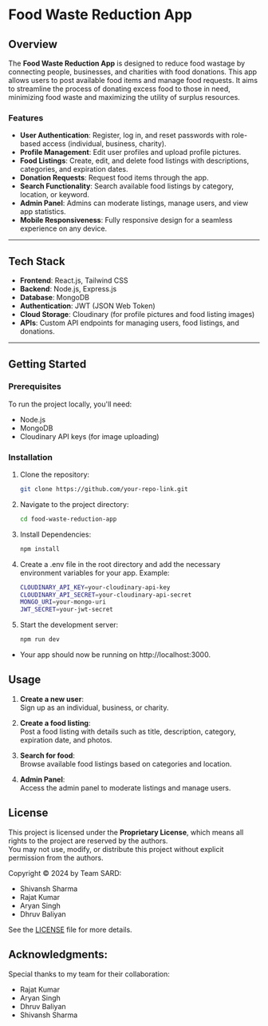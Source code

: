 # **Food Waste Reduction App**

## **Overview**

The **Food Waste Reduction App** is designed to reduce food wastage by connecting people, businesses, and charities with food donations. This app allows users to post available food items and manage food requests. It aims to streamline the process of donating excess food to those in need, minimizing food waste and maximizing the utility of surplus resources.

### **Features**
- **User Authentication**: Register, log in, and reset passwords with role-based access (individual, business, charity).
- **Profile Management**: Edit user profiles and upload profile pictures.
- **Food Listings**: Create, edit, and delete food listings with descriptions, categories, and expiration dates.
- **Donation Requests**: Request food items through the app.
- **Search Functionality**: Search available food listings by category, location, or keyword.
- **Admin Panel**: Admins can moderate listings, manage users, and view app statistics.
- **Mobile Responsiveness**: Fully responsive design for a seamless experience on any device.

---

## **Tech Stack**

- **Frontend**: React.js, Tailwind CSS
- **Backend**: Node.js, Express.js
- **Database**: MongoDB
- **Authentication**: JWT (JSON Web Token)
- **Cloud Storage**: Cloudinary (for profile pictures and food listing images)
- **APIs**: Custom API endpoints for managing users, food listings, and donations.

---

## **Getting Started**

### **Prerequisites**

To run the project locally, you'll need:

- Node.js
- MongoDB
- Cloudinary API keys (for image uploading)

### **Installation**

1. Clone the repository:
   ```bash
   git clone https://github.com/your-repo-link.git
2. Navigate to the project directory:
   ```bash
   cd food-waste-reduction-app
3. Install Dependencies:
   ```bash
   npm install
4. Create a .env file in the root directory and add the necessary environment variables for your app. Example:
   ```bash
   CLOUDINARY_API_KEY=your-cloudinary-api-key
   CLOUDINARY_API_SECRET=your-cloudinary-api-secret
   MONGO_URI=your-mongo-uri
   JWT_SECRET=your-jwt-secret
5. Start the development server:
   ```bash
   npm run dev
 - Your app should now be running on http://localhost:3000.

## Usage

1. **Create a new user**:  
   Sign up as an individual, business, or charity.

2. **Create a food listing**:  
   Post a food listing with details such as title, description, category, expiration date, and photos.

3. **Search for food**:  
   Browse available food listings based on categories and location.

4. **Admin Panel**:  
   Access the admin panel to moderate listings and manage users.

## License
This project is licensed under the **Proprietary License**, which means all rights to the project are reserved by the authors.  
You may not use, modify, or distribute this project without explicit permission from the authors.

Copyright © 2024 by Team SARD:
- Shivansh Sharma
- Rajat Kumar
- Aryan Singh
- Dhruv Baliyan

See the [LICENSE](LICENSE) file for more details.



## Acknowledgments:
Special thanks to my team for their collaboration:
- Rajat Kumar
- Aryan Singh
- Dhruv Baliyan
- Shivansh Sharma

